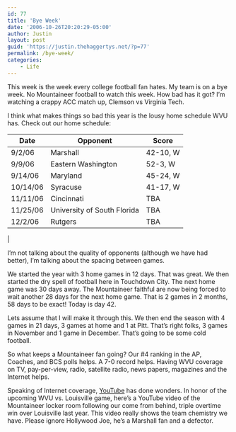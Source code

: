 ```yaml
---
id: 77
title: 'Bye Week'
date: '2006-10-26T20:20:29-05:00'
author: Justin
layout: post
guid: 'https://justin.thehaggertys.net/?p=77'
permalink: /bye-week/
categories:
    - Life
---
```


This week is the week every college football fan hates. My team is on a bye week. No Mountaineer football to watch this week. How bad has it got? I’m watching a crappy ACC match up, Clemson vs Virginia Tech.

I think what makes things so bad this year is the lousy home schedule WVU has. Check out our home schedule:

| **Date** | **Opponent** | **Score** |
|---|---|---|
| 9/2/06 | Marshall | 42-10, W |
| 9/9/06 | Eastern Washington | 52-3, W |
| 9/14/06 | Maryland | 45-24, W |
| 10/14/06 | Syracuse | 41-17, W |
| 11/11/06 | Cincinnati | TBA |
| 11/25/06 | University of South Florida | TBA |
| 12/2/06 | Rutgers | TBA |
|

I’m not talking about the quality of opponents (although we have had better), I’m talking about the spacing between games.

We started the year with 3 home games in 12 days. That was great. We then started the dry spell of football here in Touchdown City. The next home game was 30 days away. The Mountaineer faithful are now being forced to wait another 28 days for the next home game. That is 2 games in 2 months, 58 days to be exact! Today is day 42.

Lets assume that I will make it through this. We then end the season with 4 games in 21 days, 3 games at home and 1 at Pitt. That’s right folks, 3 games in November and 1 game in December. That’s going to be some cold football.

So what keeps a Mountaineer fan going? Our #4 ranking in the AP, Coaches, and BCS polls helps. A 7-0 record helps. Having WVU coverage on TV, pay-per-view, radio, satellite radio, news papers, magazines and the Internet helps.

Speaking of Internet coverage, [YouTube](http://www.youtube.com/) has done wonders. In honor of the upcoming WVU vs. Louisville game, here’s a YouTube video of the Mountaineer locker room following our come from behind, triple overtime win over Louisville last year. This video really shows the team chemistry we have. Please ignore Hollywood Joe, he’s a Marshall fan and a defector.  
<object height="350" width="425"><param name="movie" value="https://www.youtube.com/v/VwHriD7YwRw"></param><param name="wmode" value="transparent"></param><embed height="350" src="https://www.youtube.com/v/VwHriD7YwRw" type="application/x-shockwave-flash" width="425" wmode="transparent"></embed></object>